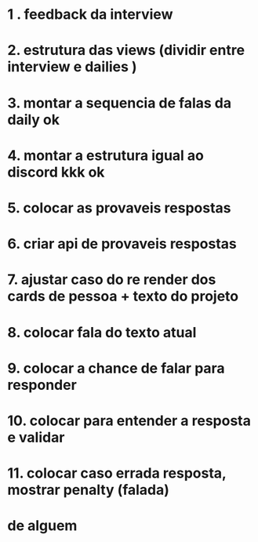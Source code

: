 # 1 . feedback da interview

# 2. estrutura das views (dividir entre interview e dailies )

# 3. montar a sequencia de falas da daily ok

# 4. montar a estrutura igual ao discord kkk ok

# 5. colocar as provaveis respostas

# 6. criar api de provaveis respostas

# 7. ajustar caso do re render dos cards de pessoa + texto do projeto

# 8. colocar fala do texto atual

# 9. colocar a chance de falar para responder

# 10. colocar para entender a resposta e validar

# 11. colocar caso errada resposta, mostrar penalty (falada)

# de alguem
